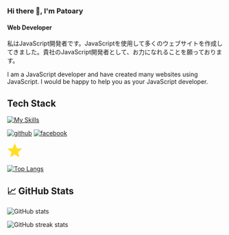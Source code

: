 
### Hi there 👋, I'm Patoary
#### Web Developer


私はJavaScript開発者です。JavaScriptを使用して多くのウェブサイトを作成してきました。貴社のJavaScript開発者として、お力になれることを願っております。

I am a JavaScript developer and have created many websites using JavaScript. I would be happy to help you as your JavaScript developer.

## Tech Stack
[![My Skills](https://skillicons.dev/icons?i=html,css,tailwindcss,js,ts,java,react,nodejs,expressjs,mongodb,mysql,firebase,git,github,gitlab,docker,npm,vite,vscode,eclipse,idea,postman)](https://skillicons.dev)



[<img src='https://cdn.jsdelivr.net/npm/simple-icons@3.0.1/icons/github.svg' alt='github' height='40'>](https://github.com/Patoary)  [<img src='https://cdn.jsdelivr.net/npm/simple-icons@3.0.1/icons/facebook.svg' alt='facebook' height='40'>](https://www.facebook.com/people/Zahidul-Islam-Patoary/100007474845908/)  

<a href='https://stars.github.com/'><img src='https://raw.githubusercontent.com/acervenky/animated-github-badges/master/assets/starbadge.gif' width='35' height='35'></a> 

[![Top Langs](https://github-readme-stats.vercel.app/api/top-langs/?username=Patoary)](https://github.com/anuraghazra/github-readme-stats)

## 📈 GitHub Stats
![GitHub stats](https://github-readme-stats.vercel.app/api?username=Patoary&show_icons=true)  


![GitHub streak stats](https://github-readme-streak-stats.herokuapp.com/?user=Patoary) 



 

